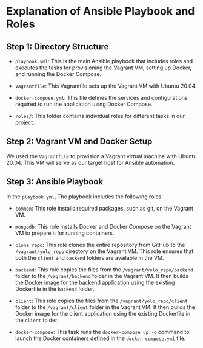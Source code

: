 # Explanation of Ansible Playbook and Roles

## Step 1: Directory Structure

- `playbook.yml`: This is the main Ansible playbook that includes roles and executes the tasks for provisioning the Vagrant VM, setting up Docker, and running the Docker Compose.

- `Vagrantfile`: This Vagrantfile sets up the Vagrant VM with Ubuntu 20.04.

- `docker-compose.yml`: This file defines the services and configurations required to run the application using Docker Compose.

- `roles/`: This folder contains individual roles for different tasks in our project.

## Step 2: Vagrant VM and Docker Setup

We used the `Vagrantfile` to provision a Vagrant virtual machine with Ubuntu 20.04. This VM will serve as our target host for Ansible automation.

## Step 3: Ansible Playbook

In the `playbook.yml`, The playbook includes the following roles:

- `common`: This role installs required packages, such as git, on the Vagrant VM.

- `mongodb`: This role installs Docker and Docker Compose on the Vagrant VM to prepare it for running containers.

- `clone_repo`: This role clones the entire repository from GitHub to the `/vagrant/yolo_repo` directory on the Vagrant VM. This role ensures that both the `client` and `backend` folders are available in the VM.

- `backend`: This role copies the files from the `/vagrant/yolo_repo/backend` folder to the `/vagrant/backend` folder in the Vagrant VM. It then builds the Docker image for the backend application using the existing Dockerfile in the `backend` folder.

- `client`: This role copies the files from the `/vagrant/yolo_repo/client` folder to the `/vagrant/client` folder in the Vagrant VM. It then builds the Docker image for the client application using the existing Dockerfile in the `client` folder.

- `docker-compose`: This task runs the `docker-compose up -d` command to launch the Docker containers defined in the `docker-compose.yml` file.


